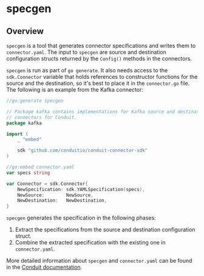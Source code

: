 # specgen

## Overview

`specgen` is a tool that generates connector specifications and writes them to
`connector.yaml`. The input to `specgen` are source and destination
configuration structs returned by the `Config()` methods in the connectors.

`specgen` is run as part of `go generate`. It also needs access to the
`sdk.Connector` variable that holds references to constructor functions for the
source and the destination, so it's best to place it in the `connector.go` file.
The following is an example from the Kafka connector:

```go
//go:generate specgen

// Package kafka contains implementations for Kafka source and destination
// connectors for Conduit.
package kafka

import (
	_ "embed"

	sdk "github.com/conduitio/conduit-connector-sdk"
)

//go:embed connector.yaml
var specs string

var Connector = sdk.Connector{
	NewSpecification: sdk.YAMLSpecification(specs),
	NewSource:        NewSource,
	NewDestination:   NewDestination,
}
```

`specgen` generates the specification in the following phases:

1. Extract the specifications from the source and destination configuration
   struct.
2. Combine the extracted specification with the existing one in `connector.yaml`.

More detailed information about `specgen` and `connector.yaml` can be found in
the [Conduit documentation](https://conduit.io/docs/developing/connectors/connector-specification).
